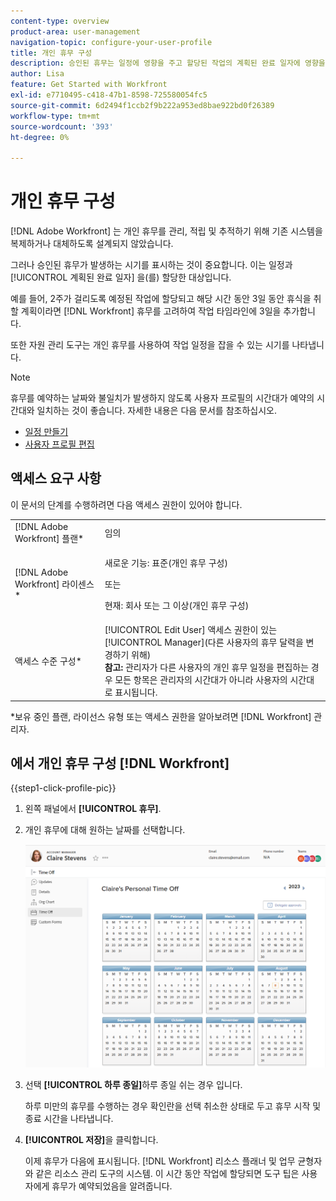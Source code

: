 ```yaml
---
content-type: overview
product-area: user-management
navigation-topic: configure-your-user-profile
title: 개인 휴무 구성
description: 승인된 휴무는 일정에 영향을 주고 할당된 작업의 계획된 완료 일자에 영향을 주기 때문에 Adobe Workfront에 시간을 표시하는 것이 중요합니다.
author: Lisa
feature: Get Started with Workfront
exl-id: e7710495-c418-47b1-8598-725580054fc5
source-git-commit: 6d2494f1ccb2f9b222a953ed8bae922bd0f26389
workflow-type: tm+mt
source-wordcount: '393'
ht-degree: 0%

---
```


# 개인 휴무 구성

[!DNL Adobe Workfront] 는 개인 휴무를 관리, 적립 및 추적하기 위해 기존 시스템을 복제하거나 대체하도록 설계되지 않았습니다.

그러나 승인된 휴무가 발생하는 시기를 표시하는 것이 중요합니다. 이는 일정과 [!UICONTROL 계획된 완료 일자] 을(를) 할당한 대상입니다.

예를 들어, 2주가 걸리도록 예정된 작업에 할당되고 해당 시간 동안 3일 동안 휴식을 취할 계획이라면 [!DNL Workfront] 휴무를 고려하여 작업 타임라인에 3일을 추가합니다.

또한 자원 관리 도구는 개인 휴무를 사용하여 작업 일정을 잡을 수 있는 시기를 나타냅니다.

>[!NOTE]
>
>휴무를 예약하는 날짜와 불일치가 발생하지 않도록 사용자 프로필의 시간대가 예약의 시간대와 일치하는 것이 좋습니다. 자세한 내용은 다음 문서를 참조하십시오.
>
>* [일정 만들기](../../../administration-and-setup/set-up-workfront/configure-timesheets-schedules/create-schedules.md)
>* [사용자 프로필 편집](../../../administration-and-setup/add-users/create-and-manage-users/edit-a-users-profile.md)
>

## 액세스 요구 사항

이 문서의 단계를 수행하려면 다음 액세스 권한이 있어야 합니다.

<table style="table-layout:auto"> 
 <col> 
 </col> 
 <col> 
 </col> 
 <tbody> 
  <tr> 
   <td role="rowheader">[!DNL Adobe Workfront] 플랜*</td> 
   <td>임의</td> 
  </tr> 
  <tr> 
   <td role="rowheader">[!DNL Adobe Workfront] 라이센스*</td> 
   <td> <p>새로운 기능: 표준(개인 휴무 구성)</p>
        <p>또는</p>
        <p>현재: 회사 또는 그 이상(개인 휴무 구성)</p> </td>
  </tr> 
  <tr> 
   <td role="rowheader">액세스 수준 구성*</td> 
   <td>[!UICONTROL Edit User] 액세스 권한이 있는 [!UICONTROL Manager](다른 사용자의 휴무 달력을 변경하기 위해)<br>
   <strong>참고:</strong> 관리자가 다른 사용자의 개인 휴무 일정을 편집하는 경우 모든 항목은 관리자의 시간대가 아니라 사용자의 시간대로 표시됩니다.</td> 
  </tr> 
 </tbody> 
</table>

&#42;보유 중인 플랜, 라이선스 유형 또는 액세스 권한을 알아보려면 [!DNL Workfront] 관리자.

## 에서 개인 휴무 구성 [!DNL Workfront]

{{step1-click-profile-pic}}

1. 왼쪽 패널에서 **[!UICONTROL 휴무]**.
1. 개인 휴무에 대해 원하는 날짜를 선택합니다.

   ![개인 휴무 일정](assets/personal-time-off-calendar.png)

1. 선택 **[!UICONTROL 하루 종일]**&#x200B;하루 종일 쉬는 경우 입니다.

   하루 미만의 휴무를 수행하는 경우 확인란을 선택 취소한 상태로 두고 휴무 시작 및 종료 시간을 나타냅니다.

1. **[!UICONTROL 저장]**&#x200B;을 클릭합니다.

   이제 휴무가 다음에 표시됩니다. [!DNL Workfront] 리소스 플래너 및 업무 균형자 와 같은 리소스 관리 도구의 시스템. 이 시간 동안 작업에 할당되면 도구 팁은 사용자에게 휴무가 예약되었음을 알려줍니다.
